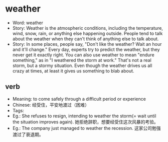 # weather

- Word: weather
- Story: Weather is the atmospheric conditions, including the temperature, wind, snow, rain, or anything else happening outside. People tend to talk about the weather when they can't think of anything else to talk about.
- Story: In some places, people say, "Don't like the weather? Wait an hour and it'll change." Every day, experts try to predict the weather, but they never get it exactly right. You can also use weather to mean "endure something," as in "I weathered the storm at work." That's not a real storm, but a stormy situation. Even though the weather drives us all crazy at times, at least it gives us something to blab about.

## verb

- Meaning: to come safely through a difficult period or experience
- Chinese: 经受住，平安地渡过（困难）
- Tags: 
- Eg.: She refuses to resign, intending to weather the storm(= wait until the situation improves again). 她拒绝辞职，想要经受住这次风暴的考验。
- Eg.: The company just managed to weather the recession. 这家公司勉强渡过了衰退期。

